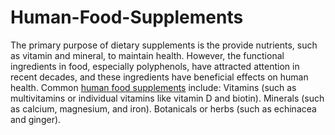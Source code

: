 # Human-Food-Supplements
The primary purpose of dietary supplements is the provide nutrients, such as vitamin and mineral, to maintain health. However, the functional ingredients in food, especially polyphenols, have attracted attention in recent decades, and these ingredients have beneficial effects on human health. Common [human food supplements](https://www.blackcatbio.com/human-supplement-products) include: Vitamins (such as multivitamins or individual vitamins like vitamin D and biotin). Minerals (such as calcium, magnesium, and iron). Botanicals or herbs (such as echinacea and ginger).
